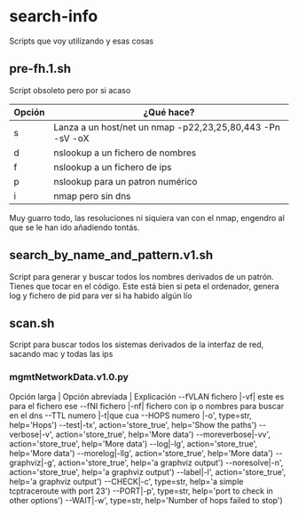 # search-info
Scripts que voy utilizando y esas cosas

## pre-fh.1.sh
Script obsoleto pero por si acaso

Opción|¿Qué hace?
------|-----------
s|Lanza a un host/net un nmap -p22,23,25,80,443 -Pn -sV -oX 
d|nslookup a un fichero de nombres
f|nslookup a un fichero de ips
p|nslookup para un patron numérico
i|nmap pero sin dns

Muy guarro todo, las resoluciones ni siquiera van con el nmap, engendro al que se le han ido añadiendo tontás.

## search_by_name_and_pattern.v1.sh

Script para generar y buscar todos los nombres derivados de un patrón. Tienes que tocar en el código.
Este está bien si peta el ordenador, genera log y fichero de pid para ver si ha habido algún lío

## scan.sh

Script para buscar todos los sistemas derivados de la interfaz de red, sacando mac y todas las ips

### mgmtNetworkData.v1.0.py
Opción larga | Opción abreviada | Explicación
--fVLAN fichero |-vf| este es para el fichero ese 
--fNI fichero |-nf| fichero con ip o nombres para buscar en el dns
--TTL numero |-t|que cua
--HOPS numero |-o', type=str, help='Hops')
--test|-tx',  action='store_true', help='Show the paths')
--verbose|-v', action='store_true', help='More data')
--moreverbose|-vv', action='store_true', help='More data')
--log|-lg', action='store_true', help='More data')
--morelog|-llg', action='store_true', help='More data')
--graphviz|-g', action='store_true', help='a graphviz output')
--noresolve|-n', action='store_true', help='a graphviz output')
--label|-l', action='store_true', help='a graphviz output')
--CHECK|-c', type=str, help='a simple tcptraceroute with port 23')
--PORT|-p', type=str, help='port to check in other options')
--WAIT|-w', type=str, help='Number of hops failed to stop')
